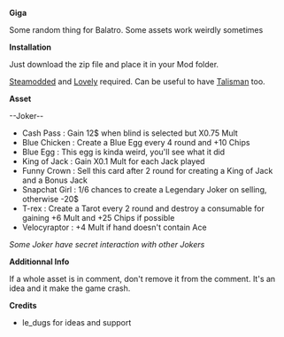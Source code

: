 **Giga**

Some random thing for Balatro. Some assets work weirdly sometimes

**Installation**

Just download the zip file and place it in your Mod folder.

[Steamodded](https://github.com/Steamodded/smods) and [Lovely](https://github.com/ethangreen-dev/lovely-injector) required. 
Can be useful to have [Talisman](https://github.com/SpectralPack/Talisman) too.

**Asset**

--Joker--

- Cash Pass : Gain 12$ when blind is selected but X0.75 Mult
- Blue Chicken : Create a Blue Egg every 4 round and +10 Chips
- Blue Egg : This egg is kinda weird, you'll see what it did
- King of Jack : Gain X0.1 Mult for each Jack played
- Funny Crown : Sell this card after 2 round for creating a King of Jack and a Bonus Jack
- Snapchat Girl : 1/6 chances to create a Legendary Joker on selling, otherwise -20$
- T-rex : Create a Tarot every 2 round and destroy a consumable for gaining +6 Mult and +25 Chips if possible
- Velocyraptor : +4 Mult if hand doesn't contain Ace

*Some Joker have secret interaction with other Jokers*

**Additionnal Info**

If a whole asset is in comment, don't remove it from the comment. It's an idea and it make the game crash.

**Credits**

- le_dugs for ideas and support